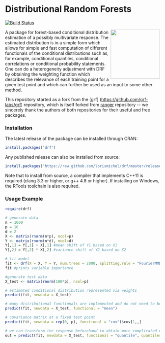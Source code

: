 # Distributional Random Forests
[![Build Status](https://travis-ci.com/lorismichel/drf.svg?branch=master)](https://travis-ci.com/lorismichel/drf)

<a href='https://github.com/lorismichel/drf/blob/master/experiments/DRFlogo.png'><img src='https://github.com/lorismichel/drf/blob/master/experiments/DRFlogo.png' align="right" height="160" /></a>

A package for forest-based conditional distribution estimation of a possibly multivariate response. The estimated distribution is in a simple form which allows for simple and fast computation of different functionals of the conditional distributions such as, for example, conditional quantiles, conditional correlations or conditional probability statements. One can do a heterogeneity adjustment with DRF by obtaining the weighting function which describes the relevance of each training point for a given test point and which can further be used as an input to some other method.

This repository started as a fork from the [grf] (https://github.com/grf-labs/grf) repository, which is itself forked from [ranger](https://github.com/imbs-hl/ranger) repository -- we sincerely thank the authors of both repositories for their useful and free packages.

### Installation

The latest release of the package can be installed through CRAN:

```R
install.packages("drf")
```

Any published release can also be installed from source:

```R
install.packages("https://raw.github.com/lorismichel/drf/master/releases/drf_1.0.0.tar.gz", repos = NULL, type = "source")
```

Note that to install from source, a compiler that implements C++11 is required (clang 3.3 or higher, or g++ 4.8 or higher). If installing on Windows, the RTools toolchain is also required.


### Usage Example
```R
require(drf)

# generate data
n = 1000
p = 10
d = 2
X <- matrix(rnorm(n*p), ncol=p)
Y <- matrix(rnorm(n*d), ncol=d)
Y[,1] = Y[,1] + X[,1] #mean shift of Y1 based on X1
Y[,2] = Y[,2] * X[,2] #variance shift of Y2 based on X2

# fit model
fit <- drf(X = X, Y = Y, num.trees = 2000, splitting.rule = "FourierMMD") #those are the default values
fit #prints variable importance

#generate test data
X_test <- matrix(rnorm(100*p), ncol=p)

# estimated conditional distribution represented via weights
predict(fit, newdata = X_test)

# many distributional functionals are implemented and do not need to be manually computed from the weights  
predict(fit, newdata = X_test, functional = "mean")

# covariance matrix at a fixed test point
predict(fit, newdata = rep(0, p), functional = "cov")$cov[1,,]

# we can transform the response beforehand to obtain more complicated quantities 
out = predict(fit, newdata = X_test, functional = "quantile", quantiles=c(0.1, 0.9), transformation = function(y) c(y[1]*y[2], y[2]^2))

```
